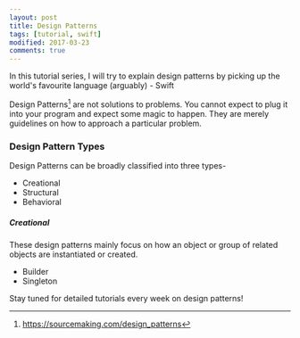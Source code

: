 ```yaml
---
layout: post
title: Design Patterns
tags: [tutorial, swift]
modified: 2017-03-23
comments: true
---
```

In this tutorial series, I will try to explain design patterns by picking up the world's favourite language (arguably) - Swift
<!--more-->

Design Patterns[^1] are not solutions to problems. You cannot expect to plug it into your program and expect some magic to happen. They are merely guidelines on how to approach a particular problem.

[^1]: <https://sourcemaking.com/design_patterns>

### Design Pattern Types

Design Patterns can be broadly classified into three types-

* Creational
* Structural
* Behavioral 

##### Creational
These design patterns mainly focus on how an object or group of related objects are instantiated or created. 

* Builder
* Singleton

Stay tuned for detailed tutorials every week on design patterns!

